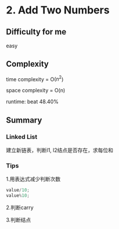 # 2. Add Two Numbers
## Difficulty for me
easy

## Complexity
time complexity = O($n^2$)

space complexity = O(n)

runtime: beat 48.40%

## Summary
### Linked List

建立新链表，判断l1, l2结点是否存在，求每位和

### Tips

1.用表达式减少判断次数

```C++
value/10;
value%10;
```
2.判断carry

3.判断结点
